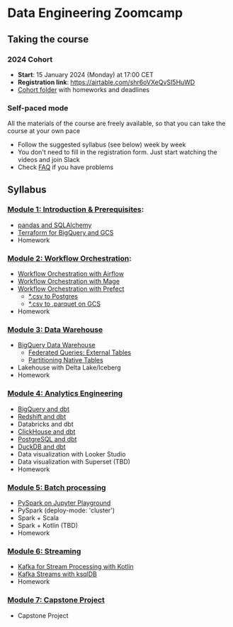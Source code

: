 # Data Engineering Zoomcamp

## Taking the course

### 2024 Cohort

* **Start**: 15 January 2024 (Monday) at 17:00 CET
* **Registration link**: https://airtable.com/shr6oVXeQvSI5HuWD
* [Cohort folder](https://github.com/DataTalksClub/data-engineering-zoomcamp/tree/main/cohorts/2024) with homeworks and deadlines

### Self-paced mode

All the materials of the course are freely available, so that you
can take the course at your own pace

* Follow the suggested syllabus (see below) week by week
* You don't need to fill in the registration form. Just start watching the videos and join Slack
* Check [FAQ](https://docs.google.com/document/d/19bnYs80DwuUimHM65UV3sylsCn2j1vziPOwzBwQrebw/edit?usp=sharing) if you have problems


## Syllabus 

### [Module 1: Introduction & Prerequisites](week_1_basics_n_setup):
* [pandas and SQLAlchemy](week_1_basics_n_setup/pandas_sqlalchemy)
* [Terraform for BigQuery and GCS](week_1_basics_n_setup/terraform-gcp)
* Homework

### [Module 2: Workflow Orchestration](week_2_workflow_orchestration):
* [Workflow Orchestration with Airflow](week_2_workflow_orchestration/airflow)
* [Workflow Orchestration with Mage](week_2_workflow_orchestration/mage)
* [Workflow Orchestration with Prefect](week_2_workflow_orchestration/prefect)
  * [*.csv to Postgres](week_2_workflow_orchestration/prefect/flows/sqlalchemy_ingest.py)
  * [*.csv to .parquet on GCS](week_2_workflow_orchestration/prefect/flows/web_csv_to_gcs.py)
* Homework

### [Module 3: Data Warehouse](week_3_data_warehouse)
* [BigQuery Data Warehouse](week_3_data_warehouse/bigquery)
  * [Federated Queries: External Tables](week_3_data_warehouse/bigquery/nyc_trip_record_data_create_ext_tables.sql)
  * [Partitioning Native Tables](week_3_data_warehouse/bigquery/nyc_trip_record_data_create_tables.sql)
* Lakehouse with Delta Lake/Iceberg
* Homework

### [Module 4: Analytics Engineering](week_4_analytics_engineering)
* [BigQuery and dbt](week_4_analytics_engineering/bigquery)
* [Redshift and dbt](week_4_analytics_engineering/redshift)
* Databricks and dbt
* [ClickHouse and dbt](week_4_analytics_engineering/clickhouse)
* [PostgreSQL and dbt](week_4_analytics_engineering/postgres)
* [DuckDB and dbt](week_4_analytics_engineering/duckdb)
* Data visualization with Looker Studio
* Data visualization with Superset (TBD)
* Homework

### [Module 5: Batch processing](week_5_batch_processing)
* [PySpark on Jupyter Playground](week_5_batch_processing/pyspark/notebooks/)
* PySpark (deploy-mode: 'cluster')  
* Spark + Scala
* Spark + Kotlin (TBD)
* Homework

### [Module 6: Streaming](week_6_stream_processing)
* [Kafka for Stream Processing with Kotlin](week_6_stream_processing/kotlin)
* [Kafka Streams with ksqlDB](week_6_stream_processing/ksqldb)
* Homework

### [Module 7: Capstone Project](week_7_capstone_project)
* Capstone Project
